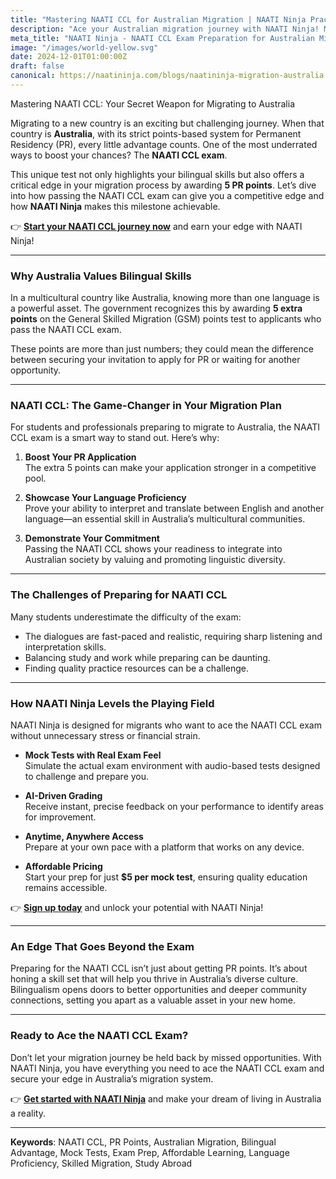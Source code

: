 ```yaml
---
title: "Mastering NAATI CCL for Australian Migration | NAATI Ninja Practice Tests & Mock Tests"
description: "Ace your Australian migration journey with NAATI Ninja! Mastering the NAATI CCL exam gives you 5 PR points. Get AI-powered practice tests and online NAATI coaching in Hindi, Tamil, Mandarin & more for your NAATI Australia test."
meta_title: "NAATI Ninja - NAATI CCL Exam Preparation for Australian Migration"
image: "/images/world-yellow.svg"
date: 2024-12-01T01:00:00Z
draft: false
canonical: https://naatininja.com/blogs/naatininja-migration-australia
---
```


Mastering NAATI CCL: Your Secret Weapon for Migrating to Australia

Migrating to a new country is an exciting but challenging journey. When that country is **Australia**, with its strict points-based system for Permanent Residency (PR), every little advantage counts. One of the most underrated ways to boost your chances? The **NAATI CCL exam**.

This unique test not only highlights your bilingual skills but also offers a critical edge in your migration process by awarding **5 PR points**. Let’s dive into how passing the NAATI CCL exam can give you a competitive edge and how **NAATI Ninja** makes this milestone achievable.

👉 **[Start your NAATI CCL journey now](https://app.naatininja.com)** and earn your edge with NAATI Ninja!

---

### Why Australia Values Bilingual Skills

In a multicultural country like Australia, knowing more than one language is a powerful asset. The government recognizes this by awarding **5 extra points** on the General Skilled Migration (GSM) points test to applicants who pass the NAATI CCL exam.

These points are more than just numbers; they could mean the difference between securing your invitation to apply for PR or waiting for another opportunity.

---

### NAATI CCL: The Game-Changer in Your Migration Plan

For students and professionals preparing to migrate to Australia, the NAATI CCL exam is a smart way to stand out. Here’s why:

1. **Boost Your PR Application**  
   The extra 5 points can make your application stronger in a competitive pool.

2. **Showcase Your Language Proficiency**  
   Prove your ability to interpret and translate between English and another language—an essential skill in Australia’s multicultural communities.

3. **Demonstrate Your Commitment**  
   Passing the NAATI CCL shows your readiness to integrate into Australian society by valuing and promoting linguistic diversity.

---

### The Challenges of Preparing for NAATI CCL

Many students underestimate the difficulty of the exam:

- The dialogues are fast-paced and realistic, requiring sharp listening and interpretation skills.
- Balancing study and work while preparing can be daunting.
- Finding quality practice resources can be a challenge.

---

### How NAATI Ninja Levels the Playing Field

NAATI Ninja is designed for migrants who want to ace the NAATI CCL exam without unnecessary stress or financial strain.

- **Mock Tests with Real Exam Feel**  
  Simulate the actual exam environment with audio-based tests designed to challenge and prepare you.

- **AI-Driven Grading**  
  Receive instant, precise feedback on your performance to identify areas for improvement.

- **Anytime, Anywhere Access**  
  Prepare at your own pace with a platform that works on any device.

- **Affordable Pricing**  
  Start your prep for just **$5 per mock test**, ensuring quality education remains accessible.

👉 **[Sign up today](https://app.naatininja.com)** and unlock your potential with NAATI Ninja!

---

### An Edge That Goes Beyond the Exam

Preparing for the NAATI CCL isn’t just about getting PR points. It’s about honing a skill set that will help you thrive in Australia’s diverse culture. Bilingualism opens doors to better opportunities and deeper community connections, setting you apart as a valuable asset in your new home.

---

### Ready to Ace the NAATI CCL Exam?

Don’t let your migration journey be held back by missed opportunities. With NAATI Ninja, you have everything you need to ace the NAATI CCL exam and secure your edge in Australia’s migration system.

👉 **[Get started with NAATI Ninja](https://app.naatininja.com)** and make your dream of living in Australia a reality.

---

**Keywords**: NAATI CCL, PR Points, Australian Migration, Bilingual Advantage, Mock Tests, Exam Prep, Affordable Learning, Language Proficiency, Skilled Migration, Study Abroad
